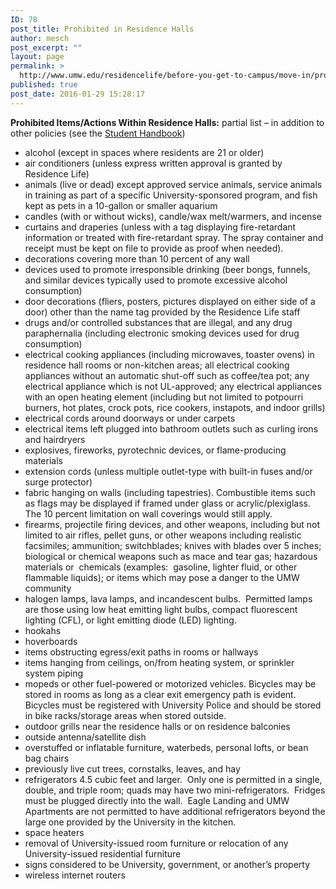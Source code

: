 ```yaml
---
ID: 78
post_title: Prohibited in Residence Halls
author: mesch
post_excerpt: ""
layout: page
permalink: >
  http://www.umw.edu/residencelife/before-you-get-to-campus/move-in/prohibited-in-residence-halls/
published: true
post_date: 2016-01-29 15:28:17
---
```

<strong>Prohibited Items/Actions Within Residence Halls:</strong> partial list – in addition to other policies (see the <a href="http://publications.umw.edu/student-handbook/">Student Handbook</a>)
<ul>
 	<li>alcohol (except in spaces where residents are 21 or older)</li>
 	<li>air conditioners (unless express written approval is granted by Residence Life)</li>
 	<li>animals (live or dead) except approved service animals, service animals in training as part of a specific University-sponsored program, and fish kept as pets in a 10-gallon or smaller aquarium</li>
 	<li>candles (with or without wicks), candle/wax melt/warmers, and incense</li>
 	<li>curtains and draperies (unless with a tag displaying fire-retardant information or treated with fire-retardant spray. The spray container and receipt must be kept on file to provide as proof when needed).</li>
 	<li>decorations covering more than 10 percent of any wall</li>
 	<li>devices used to promote irresponsible drinking (beer bongs, funnels, and similar devices typically used to promote excessive alcohol consumption)</li>
 	<li>door decorations (fliers, posters, pictures displayed on either side of a door) other than the name tag provided by the Residence Life staff</li>
 	<li>drugs and/or controlled substances that are illegal, and any drug paraphernalia (including electronic smoking devices used for drug consumption)</li>
 	<li>electrical cooking appliances (including microwaves, toaster ovens) in residence hall rooms or non-kitchen areas; all electrical cooking appliances without an automatic shut-off such as coffee/tea pot; any electrical appliance which is not UL-approved; any electrical appliances with an open heating element (including but not limited to potpourri burners, hot plates, crock pots, rice cookers, instapots, and indoor grills)</li>
 	<li>electrical cords around doorways or under carpets</li>
 	<li>electrical items left plugged into bathroom outlets such as curling irons and hairdryers</li>
 	<li>explosives, fireworks, pyrotechnic devices, or flame-producing materials</li>
 	<li>extension cords (unless multiple outlet-type with built-in fuses and/or surge protector)</li>
 	<li>fabric hanging on walls (including tapestries). Combustible items such as flags may be displayed if framed under glass or acrylic/plexiglass. The 10 percent limitation on wall coverings would still apply.</li>
 	<li>firearms, projectile firing devices, and other weapons, including but not limited to air rifles, pellet guns, or other weapons including realistic facsimiles; ammunition; switchblades; knives with blades over 5 inches; biological or chemical weapons such as mace and tear gas; hazardous materials or  chemicals (examples:  gasoline, lighter fluid, or other flammable liquids); or items which may pose a danger to the UMW community</li>
 	<li>halogen lamps, lava lamps, and incandescent bulbs.  Permitted lamps are those using low heat emitting light bulbs, compact fluorescent lighting (CFL), or light emitting diode (LED) lighting.</li>
 	<li>hookahs</li>
 	<li>hoverboards</li>
 	<li>items obstructing egress/exit paths in rooms or hallways</li>
 	<li>items hanging from ceilings, on/from heating system, or sprinkler system piping</li>
 	<li>mopeds or other fuel-powered or motorized vehicles. Bicycles may be stored in rooms as long as a clear exit emergency path is evident. Bicycles must be registered with University Police and should be stored in bike racks/storage areas when stored outside.</li>
 	<li>outdoor grills near the residence halls or on residence balconies</li>
 	<li>outside antenna/satellite dish</li>
 	<li>overstuffed or inflatable furniture, waterbeds, personal lofts, or bean bag chairs</li>
 	<li>previously live cut trees, cornstalks, leaves, and hay</li>
 	<li>refrigerators 4.5 cubic feet and larger.  Only one is permitted in a single, double, and triple room; quads may have two mini-refrigerators.  Fridges must be plugged directly into the wall.  Eagle Landing and UMW Apartments are not permitted to have additional refrigerators beyond the large one provided by the University in the kitchen.</li>
 	<li>space heaters</li>
 	<li>removal of University-issued room furniture or relocation of any University-issued residential furniture</li>
 	<li>signs considered to be University, government, or another’s property</li>
 	<li>wireless internet routers</li>
</ul>